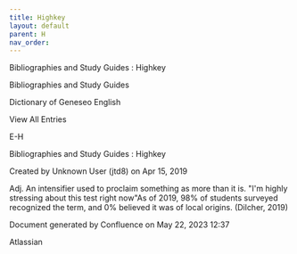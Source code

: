 ```yaml
---
title: Highkey
layout: default
parent: H
nav_order:
---
```


Bibliographies and Study Guides : Highkey

Bibliographies and Study Guides

Dictionary of Geneseo English

View All Entries

E-H

Bibliographies and Study Guides : Highkey

Created by  Unknown User (jtd8) on Apr 15, 2019

Adj. An intensifier used to proclaim something as more than it is. &quot;I'm highly stressing about this test right now&quot;As of 2019, 98% of students surveyed recognized the term, and 0% believed it was of local origins. (Dilcher, 2019) 

Document generated by Confluence on May 22, 2023 12:37

Atlassian
